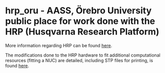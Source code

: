 # hrp_oru - AASS, Örebro University public place for work done with the HRP (Husqvarna Research Platform)

More information regarding HRP can be found [here](https://github.com/HusqvarnaResearch/hrp).

The modifications done to the HRP hardware to fit additional computational resources (fitting a NUC) are detailed, including STP files for printing, is found [here](https://github.com/OrebroUniversity/hrp_oru/blob/master/modifications).
